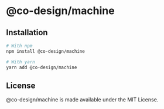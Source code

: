 # @co-design/machine

## Installation
```bash
# With npm
npm install @co-design/machine

# With yarn
yarn add @co-design/machine
```

## License
@co-design/machine is made available under the MIT License.
